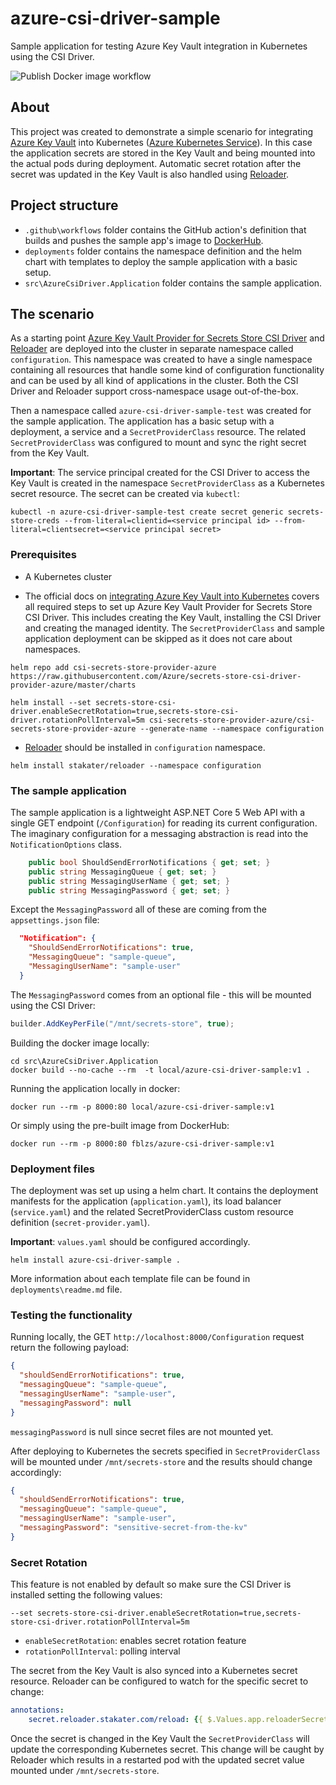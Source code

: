 # azure-csi-driver-sample

Sample application for testing Azure Key Vault integration in Kubernetes using the CSI Driver.

![Publish Docker image workflow](https://github.com/fldsblzs/azure-csi-driver-sample/workflows/Publish%20Docker%20image/badge.svg)

## About

This project was created to demonstrate a simple scenario for integrating [Azure Key Vault](https://azure.microsoft.com/en-us/services/key-vault/) into Kubernetes ([Azure Kubernetes Service](https://azure.microsoft.com/en-us/services/kubernetes-service/)). In this case the application secrets are stored in the Key Vault and being mounted into the actual pods during deployment. Automatic secret rotation after the secret was updated in the Key Vault is also handled using [Reloader](https://github.com/stakater/Reloader).

## Project structure

- `.github\workflows` folder contains the GitHub action's definition that builds and pushes the sample app's image to [DockerHub](https://hub.docker.com/r/fblzs/azure-csi-driver-sample).
- `deployments` folder contains the namespace definition and the helm chart with templates to deploy the sample application with a basic setup.
- `src\AzureCsiDriver.Application` folder contains the sample application.

## The scenario

As a starting point [Azure Key Vault Provider for Secrets Store CSI Driver](https://github.com/Azure/secrets-store-csi-driver-provider-azure) and [Reloader](https://github.com/stakater/Reloader) are deployed into the cluster in separate namespace called `configuration`. This namespace was created to have a single namespace containing all resources that handle some kind of configuration functionality and can be used by all kind of applications in the cluster. Both the CSI Driver and Reloader support cross-namespace usage out-of-the-box.

Then a namespace called `azure-csi-driver-sample-test` was created for the sample application. The application has a basic setup with a deployment, a service and a `SecretProviderClass` resource. The related `SecretProviderClass` was configured to mount and sync the right secret from the Key Vault.

**Important**: The service principal created for the CSI Driver to access the Key Vault is created in the namespace `SecretProviderClass` as a Kubernetes secret resource. The secret can be created via `kubectl`:

```
kubectl -n azure-csi-driver-sample-test create secret generic secrets-store-creds --from-literal=clientid=<service principal id> --from-literal=clientsecret=<service principal secret>
```

### Prerequisites

- A Kubernetes cluster

- The official docs on [integrating Azure Key Vault into Kubernetes](https://docs.microsoft.com/en-us/azure/key-vault/general/key-vault-integrate-kubernetes) covers all required steps to set up Azure Key Vault Provider for Secrets Store CSI Driver. This includes creating the Key Vault, installing the CSI Driver and creating the managed identity. The `SecretProviderClass` and sample application deployment can be skipped as it does not care about namespaces.

```
helm repo add csi-secrets-store-provider-azure https://raw.githubusercontent.com/Azure/secrets-store-csi-driver-provider-azure/master/charts

helm install --set secrets-store-csi-driver.enableSecretRotation=true,secrets-store-csi-driver.rotationPollInterval=5m csi-secrets-store-provider-azure/csi-secrets-store-provider-azure --generate-name --namespace configuration
```

- [Reloader](https://github.com/stakater/Reloader) should be installed in `configuration` namespace.

```
helm install stakater/reloader --namespace configuration
```

### The sample application

The sample application is a lightweight ASP.NET Core 5 Web API with a single GET endpoint (`/Configuration`) for reading its current configuration. The imaginary configuration for a messaging abstraction is read into the `NotificationOptions` class. 

```C#
    public bool ShouldSendErrorNotifications { get; set; }
    public string MessagingQueue { get; set; }
    public string MessagingUserName { get; set; }
    public string MessagingPassword { get; set; }
```

Except the `MessagingPassword` all of these are coming from the `appsettings.json` file:

```json
  "Notification": {
    "ShouldSendErrorNotifications": true,
    "MessagingQueue": "sample-queue",
    "MessagingUserName": "sample-user"
  }
```

The `MessagingPassword` comes from an optional file - this will be mounted using the CSI Driver:

```C#
builder.AddKeyPerFile("/mnt/secrets-store", true);
```

Building the docker image locally:

```
cd src\AzureCsiDriver.Application
docker build --no-cache --rm  -t local/azure-csi-driver-sample:v1 .
```

Running the application locally in docker:

```
docker run --rm -p 8000:80 local/azure-csi-driver-sample:v1
```

Or simply using the pre-built image from DockerHub:

```
docker run --rm -p 8000:80 fblzs/azure-csi-driver-sample:v1
```

### Deployment files

The deployment was set up using a helm chart. It contains the deployment manifests for the application (`application.yaml`), its load balancer (`service.yaml`) and the related SecretProviderClass custom resource definition (`secret-provider.yaml`).

**Important**: `values.yaml` should be configured accordingly.

```
helm install azure-csi-driver-sample .
```

More information about each template file can be found in `deployments\readme.md` file.

### Testing the functionality

Running locally, the GET `http://localhost:8000/Configuration` request return the following payload:

```json
{
  "shouldSendErrorNotifications": true,
  "messagingQueue": "sample-queue",
  "messagingUserName": "sample-user",
  "messagingPassword": null
}
```

`messagingPassword` is null since secret files are not mounted yet.

After deploying to Kubernetes the secrets specified in `SecretProviderClass` will be mounted under `/mnt/secrets-store` and the results should change accordingly:

```json
{
  "shouldSendErrorNotifications": true,
  "messagingQueue": "sample-queue",
  "messagingUserName": "sample-user",
  "messagingPassword": "sensitive-secret-from-the-kv"
}
```

### Secret Rotation

This feature is not enabled by default so make sure the CSI Driver is installed setting the following values:

```
--set secrets-store-csi-driver.enableSecretRotation=true,secrets-store-csi-driver.rotationPollInterval=5m
```

- `enableSecretRotation`: enables secret rotation feature
- `rotationPollInterval`: polling interval

The secret from the Key Vault is also synced into a Kubernetes secret resource. Reloader can be configured to watch for the specific secret to change:

```yaml
annotations:
    secret.reloader.stakater.com/reload: {{ $.Values.app.reloaderSecretName }}
```

Once the secret is changed in the Key Vault the `SecretProviderClass` will update the corresponding Kubernetes secret. This change will be caught by Reloader which results in a restarted pod with the updated secret value mounted under `/mnt/secrets-store`.